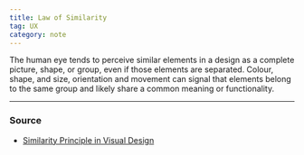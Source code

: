 ```yaml
---
title: Law of Similarity
tag: UX
category: note
---
```


The human eye tends to perceive similar elements in a design as a complete picture, shape, or group, even if those elements are separated. Colour, shape, and size, orientation and movement can signal that elements belong to the same group and likely share a common meaning or functionality.

--- 
### Source
- [Similarity Principle in Visual Design](https://www.nngroup.com/articles/gestalt-similarity/)

